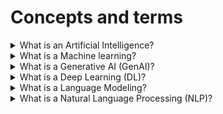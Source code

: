# Concepts and terms

<details>
  <summary>What is an Artificial Intelligence?</summary>

AI is a science that helps computers and machines act “smart,” think like humans, and complete tasks on their own. Its main goal is to create systems that understand the world, adapt to changes, and interact well with people. AI aims to boost our abilities, increase efficiency, and transform our lives by learning, reasoning, solving problems, and making decisions.

</details>

<details>
  <summary>What is a Machine learning?</summary>

AI focuses on giving computers human-like abilities, while ML trains them to do these tasks. Unlike traditional programming, ML doesn't use explicit logic coding. Instead of manually setting search engine rules, computer models now learn user preferences and provide personalized content for each person.

</details>

<details>
  <summary>What is a Generative AI (GenAI)?</summary>

**Generative AI** is a branch of artificial intelligence that utilizes Machine Learning (ML), specifically deep learning techniques implemented through powerful neural networks, to anylyze massive datasets, and identify patterns. NLP helps it underatnd textual data. Byleveraging these patterns, GenAI can then produce entirely new and original content, like realistic images, music, text video, or other creative formats.

</details>

<details>
  <summary>What is a Deep Learning (DL)?</summary>

**Deep Learning** is a subset of ML that users multi-layered artificail neural networks to deliver state-of-the-art accuracy in object detection, speech recognition, and language translation tasks. DL systems process and analyze various data, such as images, sound, and text, in a way similar to the human brain.

</details>

<details>
  <summary>What is a Language Modeling?</summary>

Language modeling is fundamental to LLMs and involves predicting the next word (token) given the context of the preceding words, using mathematical calculations and probability. With its self-attention mechanism, the transformer architecture enables LLMs to effectively learn and generate language by capturing dependencies and patterns within the input data.

</details>

<details>
  <summary>What is a Natural Language Processing (NLP)?</summary>

Natural language processing is a subfield of AI that focuses on the interaction between computers and humans through natural language. It can combine ML models and techniques with specific language algorithms to decode human language. NLP enables computer systems to understand, iterpret, generate, and manipulate natural language text and speech. At a high level NLP takes human language as an input, processes it, and converts it into the language of numbers that the computer will understand, and vice versa.

</details>

